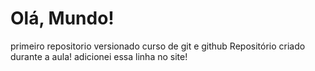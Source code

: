 # Olá, Mundo!
 primeiro repositorio versionado curso de git e github
 Repositório criado durante a aula!
 adicionei essa linha no site!
